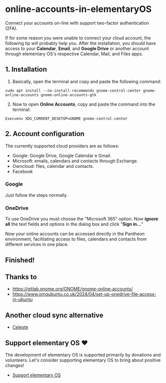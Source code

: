 # online-accounts-in-elementaryOS
Connect your accounts on-line with support two-factor authentication (2FA).

If for some reason you were unable to connect your cloud account, the following tip will probably help you.
After the installation, you should have access to your **Calendar**, **Email**, and **Google Drive** or another account through elementary OS's respective Calendar, Mail, and Files apps.  

## 1. Installation
1. Basically, open the terminal and copy and paste the following command:

```
sudo apt install --no-install-recommends gnome-control-center gnome-online-accounts gnome-online-accounts-gtk
```

2. Now to open **Online Accounts**, copy and paste the command into the terminal:

```
Exec=env XDG_CURRENT_DESKTOP=GNOME gnome-control-center
```

## 2. Account configuration

The currently supported cloud providers are as follows:

- Google: Google Drive, Google Calendar e Gmail.
- Microsoft: emails, calendars and contacts through Exchange.
- Owncloud: files, calendar and contacts.
- Facebook

### Google
Just follow the steps normally.

### OneDrive

To use OneDrive you must choose the "Microsoft 365" option. Now **ignore all** the text fields and options in the dialog box and click "**Sign in...**"

Now your online accounts can be accessed directly in the Pantheon environment, facilitating access to files, calendars and contacts from different services in one place.

## Finished!


## Thanks to
- https://gitlab.gnome.org/GNOME/gnome-online-accounts/
- https://www.omgubuntu.co.uk/2024/04/set-up-onedrive-file-access-in-ubuntu

## Another cloud sync alternative
- [Celeste](https://github.com/hwittenborn/celeste)

## Support elementary OS ♥️
The development of elementary OS is supported primarily by donations and volunteers. Let's consider supporting elementary OS to bring about positive changes!
- [Support elementary OS](https://github.com/sponsors/elementary) 
